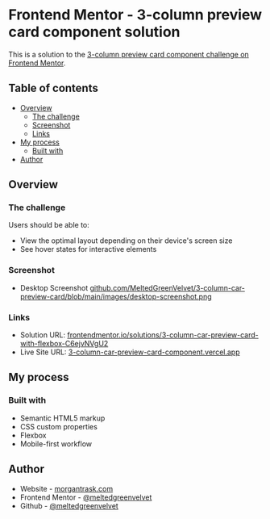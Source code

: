 # Frontend Mentor - 3-column preview card component solution

This is a solution to the [3-column preview card component challenge on Frontend Mentor](https://www.frontendmentor.io/challenges/3column-preview-card-component-pH92eAR2-). 

## Table of contents

- [Overview](#overview)
  - [The challenge](#the-challenge)
  - [Screenshot](#screenshot)
  - [Links](#links)
- [My process](#my-process)
  - [Built with](#built-with)
- [Author](#author)

## Overview

### The challenge

Users should be able to:

- View the optimal layout depending on their device's screen size
- See hover states for interactive elements

### Screenshot

- Desktop Screenshot [github.com/MeltedGreenVelvet/3-column-car-preview-card/blob/main/images/desktop-screenshot.png](./desktop-screenshot.png)

### Links

- Solution URL: [frontendmentor.io/solutions/3-column-car-preview-card-with-flexbox-C6ejvNVgU2](https://www.frontendmentor.io/solutions/3-column-car-preview-card-with-flexbox-C6ejvNVgU2)
- Live Site URL: [3-column-car-preview-card-component.vercel.app](https://3-column-car-preview-card-component.vercel.app/)

## My process

### Built with

- Semantic HTML5 markup
- CSS custom properties
- Flexbox
- Mobile-first workflow

## Author

- Website - [morgantrask.com](https://www.morgantrask.com/)
- Frontend Mentor - [@meltedgreenvelvet](https://www.frontendmentor.io/profile/MeltedGreenVelvet)
- Github - [@meltedgreenvelvet](https://github.com/MeltedGreenVelvet?tab=overview&from=2024-01-01&to=2024-01-03)
